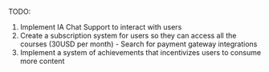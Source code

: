 TODO:

1. Implement IA Chat Support to interact with users
2. Create a subscription system for users so they can access all the courses (30USD per month) - Search for payment gateway integrations
3. Implement a system of achievements that incentivizes users to consume more content
